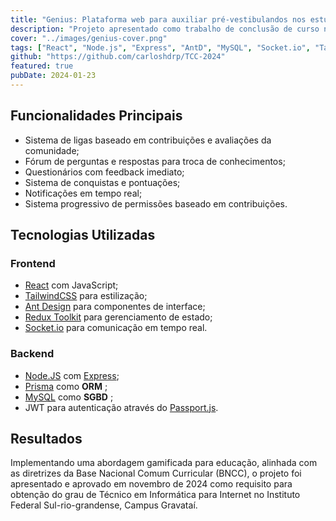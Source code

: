 ```yaml
---
title: "Genius: Plataforma web para auxiliar pré-vestibulandos nos estudos"
description: "Projeto apresentado como trabalho de conclusão de curso no IFSul em 2024, consiste de uma plataforma gamificada que oferece recursos para os estudantes durante a preparação para os vestibulares."
cover: "../images/genius-cover.png"
tags: ["React", "Node.js", "Express", "AntD", "MySQL", "Socket.io", "TailwindCSS", "Prisma"]
github: "https://github.com/carloshdrp/TCC-2024"
featured: true
pubDate: 2024-01-23
---
```


## Funcionalidades Principais

- Sistema de ligas baseado em contribuições e avaliações da comunidade;
- Fórum de perguntas e respostas para troca de conhecimentos;
- Questionários com feedback imediato;
- Sistema de conquistas e pontuações;
- Notificações em tempo real;
- Sistema progressivo de permissões baseado em contribuições.

## Tecnologias Utilizadas

### Frontend
- <a href="https://react.dev" target="_blank" rel="noopener noreferrer">React</a> com JavaScript;
- <a href="https://tailwindcss.com" target="_blank" rel="noopener noreferrer">TailwindCSS</a> para estilização;
- <a href="https://ant.design" target="_blank" rel="noopener noreferrer">Ant Design</a> para componentes de interface;
- <a href="https://redux-toolkit.js.org" target="_blank" rel="noopener noreferrer">Redux Toolkit</a> para gerenciamento de estado;
- <a href="https://socket.io" target="_blank" rel="noopener noreferrer">Socket.io</a> para comunicação em tempo real.

### Backend
- <a href="https://nodejs.org/pt" target="_blank" rel="noopener noreferrer">Node.JS</a> com <a href="http://expressjs.com/pt-br/" target="_blank" rel="noopener noreferrer">Express</a>;
- <a href="https://www.prisma.io" target="_blank" rel="noopener noreferrer">Prisma</a> como **ORM** ;
- <a href="https://www.mysql.com" target="_blank" rel="noopener noreferrer">MySQL</a> como **SGBD** ;
- JWT para autenticação através do <a href="https://www.passportjs.org" target="_blank" rel="noopener noreferrer">Passport.js</a>.

## Resultados
Implementando uma abordagem gamificada para educação, alinhada com as diretrizes da Base Nacional Comum Curricular (BNCC), o projeto foi apresentado e aprovado em novembro de 2024 como requisito para obtenção do grau de Técnico em Informática para Internet no Instituto Federal Sul-rio-grandense, Campus Gravataí.
